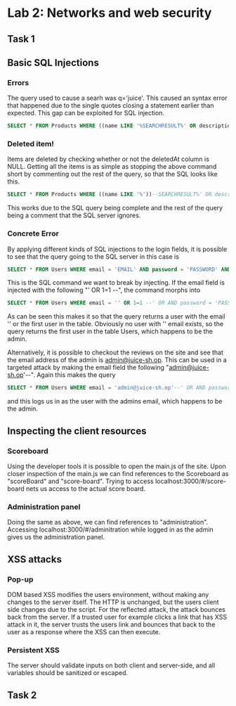 # Lab 2: Networks and web security

## Task 1
## Basic SQL Injections

### Errors

The query used to cause a searh was q='juice'. This caused an syntax error that happened due to the single quotes closing a statement earlier than expected. This gap can be exploited for SQL injection.

```SQL
SELECT * FROM Products WHERE ((name LIKE '%SEARCHRESULT%' OR description LIKE '%SEARCHRESULT%') AND deletedAt IS NULL) ORDER BY name"
```

### Deleted item!

Items are deleted by checking whether or not the deletedAt column is NULL. Getting all the items is as simple as stopping the above command short by commenting out the rest of the query, so that the SQL looks like this.

```SQL
SELECT * FROM Products WHERE ((name LIKE '%'))--SEARCHRESULT%' OR description LIKE '%SEARCHRESULT%') AND deletedAt IS NULL) ORDER BY name"
```

This works due to the SQL query being complete and the rest of the query being a comment that the SQL server ignores.

### Concrete Error

By applying different kinds of SQL injections to the login fields, it is possible to see that the query going to the SQL server in this case is 

```SQL
SELECT * FROM Users WHERE email = 'EMAIL' AND password = 'PASSWORD' AND deletedAt IS NULL
```
This is the SQL command we want to break by injecting. If the email field is injected with the following "' OR 1=1 --", the command morphs into 
```SQL
SELECT * FROM Users WHERE email = '' OR 1=1 --' OR AND password = 'PASSWORD' AND deletedAt IS NULL
```
As can be seen this makes it so that the query returns a user with the email '' or the first user in the table. Obviously no user with '' email exists, so the query returns the first user in the table Users, which happens to be the admin.

Alternatively, it is possible to checkout the reviews on the site and see that the email address of the admin is admin@juice-sh.op. This can be used in a targeted attack by making the email field the following "admin@juice-sh.op'--". Again this makes the query
```SQL
SELECT * FROM Users WHERE email = 'admin@juice-sh.op'--' OR AND password = 'PASSWORD' AND deletedAt IS NULL
```
and this logs us in as the user with the admins email, which happens to be the admin.

## Inspecting the client resources

### Scoreboard

Using the developer tools it is possible to open the main.js of the site. Upon closer inspection of the main.js we can find references to the Scoreboard as "scoreBoard" and "score-board". Trying to access localhost:3000/#/score-board nets us access to the actual score board.

### Administration panel

Doing the same as above, we can find references to "administration". Accessing localhost:3000/#/adminitration while logged in as the admin gives us the administration panel.

## XSS attacks

### Pop-up

DOM based XSS modifies the users environment, without making any changes to the server itself. The HTTP is unchanged, but the users client side changes due to the script. For the reflected attack, the attack bounces back from the server. If a trusted user for example clicks a link that has XSS attack in it, the server trusts the users link and bounces that back to the user as a response where the XSS can then execute.

### Persistent XSS

The server should validate inputs on both client and server-side, and all variables should be sanitized or escaped.

## Task 2